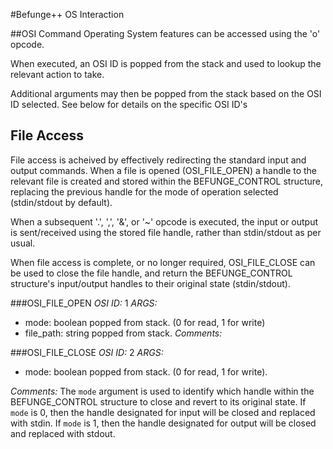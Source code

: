 #Befunge++ OS Interaction

##OSI Command
Operating System features can be accessed using the 'o' opcode. 

When executed, an OSI ID is popped from the stack and used to lookup the relevant action to take.

Additional arguments may then be popped from the stack based on the OSI ID selected. See below for details on the specific OSI ID's

## File Access
File access is acheived by effectively redirecting the standard input and output commands. When a file is opened (OSI\_FILE\_OPEN) a handle to the relevant file is created and stored within the BEFUNGE_CONTROL structure, 
replacing the previous handle for the mode of operation selected (stdin/stdout by default).

When a subsequent '.', ',', '&', or '~' opcode is executed, the input or output is sent/received using the stored file handle, rather than stdin/stdout as per usual.

When file access is complete, or no longer required, OSI\_FILE\_CLOSE can be used to close the file handle, and return the BEFUNGE_CONTROL structure's input/output handles to their original state (stdin/stdout).


###OSI\_FILE\_OPEN
*OSI ID:* 1
*ARGS:* 
- mode: boolean popped from stack. (0 for read, 1 for write)
- file_path: string popped from stack.
*Comments:*

###OSI\_FILE\_CLOSE
*OSI ID:* 2
*ARGS:* 
- mode: boolean popped from stack. (0 for read, 1 for write).

*Comments:* 
The `mode` argument is used to identify which handle within the BEFUNGE_CONTROL structure to close and revert to its original state. 
If `mode` is 0, then the handle designated for input will be closed and replaced with stdin.
If `mode` is 1, then the handle designated for output will be closed and replaced with stdout.